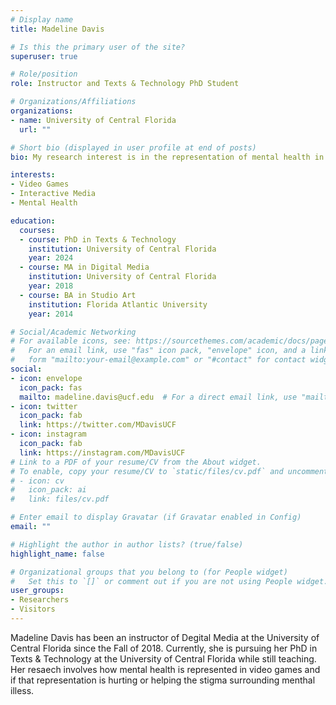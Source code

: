 ```yaml
---
# Display name
title: Madeline Davis

# Is this the primary user of the site?
superuser: true

# Role/position
role: Instructor and Texts & Technology PhD Student

# Organizations/Affiliations
organizations:
- name: University of Central Florida
  url: ""

# Short bio (displayed in user profile at end of posts)
bio: My research interest is in the representation of mental health in video games.

interests:
- Video Games
- Interactive Media
- Mental Health

education:
  courses:
  - course: PhD in Texts & Technology
    institution: University of Central Florida
    year: 2024
  - course: MA in Digital Media
    institution: University of Central Florida
    year: 2018
  - course: BA in Studio Art
    institution: Florida Atlantic University
    year: 2014

# Social/Academic Networking
# For available icons, see: https://sourcethemes.com/academic/docs/page-builder/#icons
#   For an email link, use "fas" icon pack, "envelope" icon, and a link in the
#   form "mailto:your-email@example.com" or "#contact" for contact widget.
social:
- icon: envelope
  icon_pack: fas
  mailto: madeline.davis@ucf.edu  # For a direct email link, use "mailto:test@example.org".
- icon: twitter
  icon_pack: fab
  link: https://twitter.com/MDavisUCF
- icon: instagram
  icon_pack: fab
  link: https://instagram.com/MDavisUCF
# Link to a PDF of your resume/CV from the About widget.
# To enable, copy your resume/CV to `static/files/cv.pdf` and uncomment the lines below.
# - icon: cv
#   icon_pack: ai
#   link: files/cv.pdf

# Enter email to display Gravatar (if Gravatar enabled in Config)
email: ""

# Highlight the author in author lists? (true/false)
highlight_name: false

# Organizational groups that you belong to (for People widget)
#   Set this to `[]` or comment out if you are not using People widget.
user_groups:
- Researchers
- Visitors
---
```


Madeline Davis has been an instructor of Degital Media at the University of Central Florida since the Fall of 2018. Currently, she is pursuing her PhD in Texts & Technology at the University of Central Florida while still teaching. Her resaech involves how mental health is represented in video games and if that representation is hurting or helping the stigma surrounding menthal illess.

